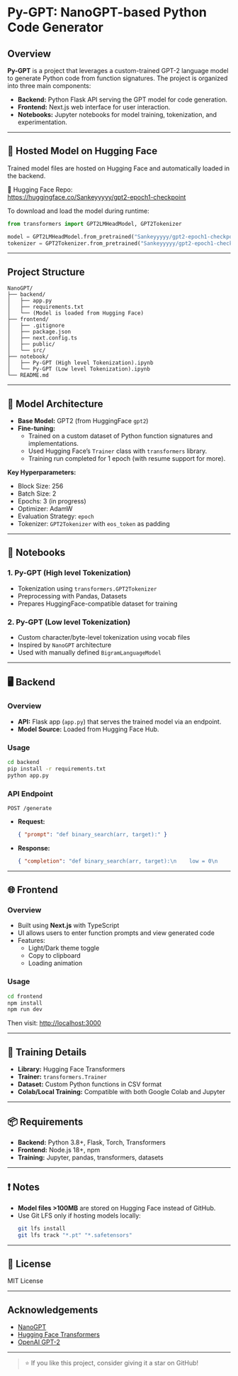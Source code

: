 # Py-GPT: NanoGPT-based Python Code Generator

## Overview

**Py-GPT** is a project that leverages a custom-trained GPT-2 language model to generate Python code from function signatures. The project is organized into three main components:

- **Backend:** Python Flask API serving the GPT model for code generation.
- **Frontend:** Next.js web interface for user interaction.
- **Notebooks:** Jupyter notebooks for model training, tokenization, and experimentation.

---

## 🚀 Hosted Model on Hugging Face

Trained model files are hosted on Hugging Face and automatically loaded in the backend.

🔗 Hugging Face Repo:  
https://huggingface.co/Sankeyyyyy/gpt2-epoch1-checkpoint

To download and load the model during runtime:

```python
from transformers import GPT2LMHeadModel, GPT2Tokenizer

model = GPT2LMHeadModel.from_pretrained("Sankeyyyyy/gpt2-epoch1-checkpoint")
tokenizer = GPT2Tokenizer.from_pretrained("Sankeyyyyy/gpt2-epoch1-checkpoint")
```

---

## Project Structure

```
NanoGPT/
├── backend/
│   ├── app.py
│   ├── requirements.txt
│   └── (Model is loaded from Hugging Face)
├── frontend/
│   ├── .gitignore
│   ├── package.json
│   ├── next.config.ts
│   ├── public/
│   └── src/
├── notebook/
│   ├── Py-GPT (High level Tokenization).ipynb
│   └── Py-GPT (Low level Tokenization).ipynb
└── README.md
```

---

## 🧠 Model Architecture

- **Base Model:** GPT2 (from HuggingFace `gpt2`)
- **Fine-tuning:**
  - Trained on a custom dataset of Python function signatures and implementations.
  - Used Hugging Face’s `Trainer` class with `transformers` library.
  - Training run completed for 1 epoch (with resume support for more).

**Key Hyperparameters:**
- Block Size: 256
- Batch Size: 2
- Epochs: 3 (in progress)
- Optimizer: AdamW
- Evaluation Strategy: `epoch`
- Tokenizer: `GPT2Tokenizer` with `eos_token` as padding

---

## 🧪 Notebooks

### 1. Py-GPT (High level Tokenization)

- Tokenization using `transformers.GPT2Tokenizer`
- Preprocessing with Pandas, Datasets
- Prepares HuggingFace-compatible dataset for training

### 2. Py-GPT (Low level Tokenization)

- Custom character/byte-level tokenization using vocab files
- Inspired by `NanoGPT` architecture
- Used with manually defined `BigramLanguageModel`

---

## 🖥️ Backend

### Overview

- **API:** Flask app (`app.py`) that serves the trained model via an endpoint.
- **Model Source:** Loaded from Hugging Face Hub.

### Usage

```bash
cd backend
pip install -r requirements.txt
python app.py
```

### API Endpoint

`POST /generate`

- **Request:**
  ```json
  { "prompt": "def binary_search(arr, target):" }
  ```

- **Response:**
  ```json
  { "completion": "def binary_search(arr, target):\n    low = 0\n    high = len(arr) - 1\n    ..." }
  ```

---

## 🌐 Frontend

### Overview

- Built using **Next.js** with TypeScript
- UI allows users to enter function prompts and view generated code
- Features:
  - Light/Dark theme toggle
  - Copy to clipboard
  - Loading animation

### Usage

```bash
cd frontend
npm install
npm run dev
```

Then visit: [http://localhost:3000](http://localhost:3000)

---

## 🧠 Training Details

- **Library:** Hugging Face Transformers
- **Trainer:** `transformers.Trainer`
- **Dataset:** Custom Python functions in CSV format
- **Colab/Local Training:** Compatible with both Google Colab and Jupyter

---

## 📦 Requirements

- **Backend:** Python 3.8+, Flask, Torch, Transformers
- **Frontend:** Node.js 18+, npm
- **Training:** Jupyter, pandas, transformers, datasets

---

## ❗ Notes

- **Model files >100MB** are stored on Hugging Face instead of GitHub.
- Use Git LFS only if hosting models locally:
  ```bash
  git lfs install
  git lfs track "*.pt" "*.safetensors"
  ```

---

## 📜 License

MIT License

---

## Acknowledgements

- [NanoGPT](https://github.com/karpathy/nanoGPT)
- [Hugging Face Transformers](https://huggingface.co/docs/transformers)
- [OpenAI GPT-2](https://openai.com/research/better-language-models)

---

> ⭐ If you like this project, consider giving it a star on GitHub!
